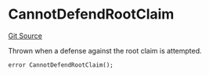 # CannotDefendRootClaim
[Git Source](https://github.com/ethereum-optimism/optimism/blob/f7b73857601914eeea6fc4c1ba46ae99ca744d97/contracts/libraries/DisputeErrors.sol)

Thrown when a defense against the root claim is attempted.


```solidity
error CannotDefendRootClaim();
```

